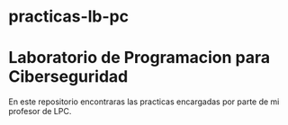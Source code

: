 # practicas-lb-pc
# Laboratorio de Programacion para Ciberseguridad

En este repositorio encontraras las practicas encargadas por parte de mi profesor
de LPC.
